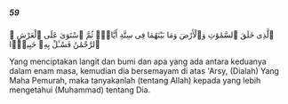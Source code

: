 ##### 59

<span class="ayah">ٱلَّذِى خَلَقَ ٱلسَّمَٰوَٰتِ وَٱلْأَرْضَ وَمَا بَيْنَهُمَا فِى سِتَّةِ أَيَّامٍۢ ثُمَّ ٱسْتَوَىٰ عَلَى ٱلْعَرْشِ ۚ ٱلرَّحْمَٰنُ فَسْـَٔلْ بِهِۦ خَبِيرًۭا</span>

<span class="ayah_translation">Yang menciptakan langit dan bumi dan apa yang ada antara keduanya dalam enam masa, kemudian dia bersemayam di atas 'Arsy, (Dialah) Yang Maha Pemurah, maka tanyakanlah (tentang Allah) kepada yang lebih mengetahui (Muhammad) tentang Dia.</span>
